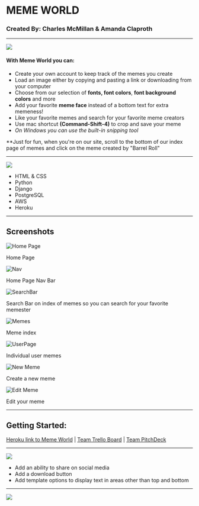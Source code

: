 # MEME WORLD 
### Created By: Charles McMillan & Amanda Claproth 

---


![](https://i.imgur.com/4GDVUfA.png?1)


#### With Meme World you can:

- Create your own account to keep track of the memes you create
- Load an image either by copying and pasting a link or downloading from your computer
- Choose from our selection of **fonts, font colors**, **font background colors** and more
- Add your favorite **meme face** instead of a bottom text for extra memeness!
- Like your favorite memes and search for your favorite meme creators
- Use mac shortcut **(Command-Shift-4)** to crop and save your meme
- *On Windows you can use the built-in snipping tool*

**Just for fun, when you're on our site, scroll to the bottom of our index page of memes and click on the meme created by "Barrel Roll"


---


![](https://i.imgur.com/ANd5lE8.png?1)

- HTML & CSS
- Python
- Django
- PostgreSQL
- AWS
- Heroku


---


## Screenshots


![Home Page](https://i.imgur.com/9WDlGl1.png?1)


Home Page

![Nav](https://i.imgur.com/XJ6j8wv.png?1)


Home Page Nav Bar 

![SearchBar](https://i.imgur.com/3c6U8cV.png?1)


Search Bar on index of memes so you can search for your favorite memester

![Memes](https://i.imgur.com/jrZ4QVK.png?1)


Meme index

![UserPage](https://i.imgur.com/afTuXLd.png?1)


Individual user memes 

![New Meme](https://i.imgur.com/oknt54d.png?1)


Create a new meme

![Edit Meme](https://i.imgur.com/pJCEJOg.png?1)


Edit your meme


---


## Getting Started:

[Heroku link to Meme World](https://memeworld-project3.herokuapp.com/) | [Team Trello Board](https://trello.com/b/V8SiL3yL/memeworld) | [Team PitchDeck](https://docs.google.com/presentation/d/1Kpse2vNILayfG3pbA6IXuOw0GMNGYtLxY0ukM4q1BLY/edit)


---


![](https://i.imgur.com/FIQW2Xs.png?1)

- Add an ability to share on social media 
- Add a download button
- Add template options to display text in areas other than top and bottom


---


![](https://i.imgur.com/yd97ttH.png?1)
